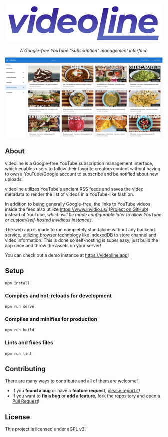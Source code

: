 <p align="center"><img src=".github/images/videoline-logo.png" width="600"></p>

<p align="center"><i>A Google-free YouTube "subscription" management interface</i></p>

<p align="center"><img src=".github/images/screenshot.jpg" width="600"></p>

## About

videoline is a Google-free YouTube subscription management interface, which enables users to follow their favorite creators content without having to own a YouTube/Google account to subscribe and be notified about new uploads.

videoline utilizes YouTube's ancient RSS feeds and saves the video metadata to render the list of videos in a YouTube-like fashion.

In addition to being generally Google-free, the links to YouTube videos inside the feed also utilize https://www.invidio.us/ ([Project on GitHub](https://github.com/omarroth/invidious)) instead of YouTube, _which will be made configurable later to allow YouTube or custom/self-hosted invidious instances_.

The web app is made to run completely standalone without any backend service, utilizing browser technology like IndexedDB to store channel and video information. This is done so self-hosting is super easy, just build the app once and throw the assets on your server!

You can check out a demo instance at https://videoline.app!

## Setup

```
npm install
```

### Compiles and hot-reloads for development
```
npm run serve
```

### Compiles and minifies for production
```
npm run build
```

### Lints and fixes files
```
npm run lint
```

## Contributing

There are many ways to contribute and all of them are welcome!

* If you **found a bug** or have a **feature request**, [please report it](https://github.com/pixeldesu/videoline/issues/new)!
* If you want to **fix a bug** or **add a feature**, [fork](https://github.com/pixeldesu/videoline/fork) the repository and [open a Pull Request](https://github.com/pixeldesu/videoline/compare)!


## License

This project is licensed under aGPL v3!
